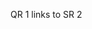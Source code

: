 <element id="001qr" type="QR" link_sr="002sr" link_element="root" email="person1@gmail.com" date="20200101 00:00:00" >QR 1 links to SR 2</element>
